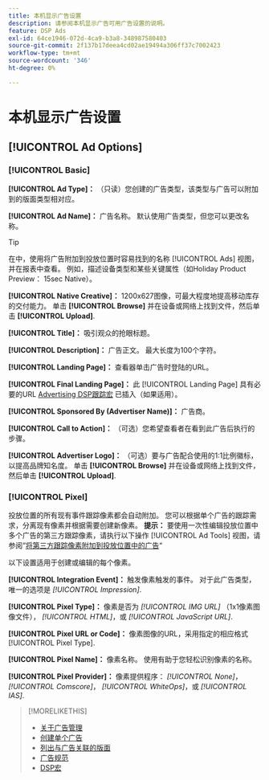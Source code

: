 ```yaml
---
title: 本机显示广告设置
description: 请参阅本机显示广告可用广告设置的说明。
feature: DSP Ads
exl-id: 64ce1946-072d-4ca9-b3a8-348987580403
source-git-commit: 2f137b17deea4cd02ae19494a306ff37c7002423
workflow-type: tm+mt
source-wordcount: '346'
ht-degree: 0%

---
```


# 本机显示广告设置

## [!UICONTROL Ad Options]

### [!UICONTROL Basic]

**[!UICONTROL Ad Type]：** （只读）您创建的广告类型，该类型与广告可以附加到的版面类型相对应。

**[!UICONTROL Ad Name]：** 广告名称。 默认使用广告类型，但您可以更改名称。

>[!TIP]
>
> 在中，使用将广告附加到投放位置时容易找到的名称 [!UICONTROL Ads] 视图，并在报表中查看。 例如，描述设备类型和某些关键属性（如Holiday Product Preview： 15sec Native）。

**[!UICONTROL Native Creative]：** 1200x627图像，可最大程度地提高移动库存的交付能力。 单击 **[!UICONTROL Browse]** 并在设备或网络上找到文件，然后单击 **[!UICONTROL Upload]**.

**[!UICONTROL Title]：** 吸引观众的抢眼标题。

**[!UICONTROL Description]：** 广告正文。 最大长度为100个字符。

**[!UICONTROL Landing Page]：** 查看器单击广告时登陆的URL。

**[!UICONTROL Final Landing Page]：** 此 [!UICONTROL Landing Page] 具有必要的URL [Advertising DSP跟踪宏](/help/dsp/campaign-management/macros.md) 已插入（如果适用）。

**[!UICONTROL Sponsored By (Advertiser Name)]：** 广告商。

**[!UICONTROL Call to Action]：** （可选）您希望查看者在看到此广告后执行的步骤。

**[!UICONTROL Advertiser Logo]：** （可选）要与广告配合使用的1:1比例徽标，以提高品牌知名度。 单击 **[!UICONTROL Browse]** 并在设备或网络上找到文件，然后单击 **[!UICONTROL Upload]**.

### [!UICONTROL Pixel]

投放位置的所有现有事件跟踪像素都会自动附加。 您可以根据单个广告的跟踪需求，分离现有像素并根据需要创建新像素。 **提示：** 要使用一次性编辑投放位置中多个广告的第三方跟踪像素，请执行以下操作 [!UICONTROL Ad Tools] 视图，请参阅“[将第三方跟踪像素附加到投放位置中的广告](/help/dsp/campaign-management/ads/ad-attach-to-placement.md#attach-pixels-ads)“

以下设置适用于创建或编辑的每个像素。

**[!UICONTROL Integration Event]：** 触发像素触发的事件。 对于此广告类型，唯一的选项是 *[!UICONTROL Impression]*.

**[!UICONTROL Pixel Type]：** 像素是否为 *[!UICONTROL IMG URL]* （1x1像素图像文件）， *[!UICONTROL HTML]*，或 *[!UICONTROL JavaScript URL]*.

**[!UICONTROL Pixel URL or Code]：** 像素图像的URL，采用指定的相应格式 [!UICONTROL Pixel Type].

**[!UICONTROL Pixel Name]：** 像素名称。 使用有助于您轻松识别像素的名称。

**[!UICONTROL Pixel Provider]：** 像素提供程序： *[!UICONTROL None]*， *[!UICONTROL Comscore]*， *[!UICONTROL WhiteOps]*，或 *[!UICONTROL IAS]*.

>[!MORELIKETHIS]
>
>* [关于广告管理](ad-about.md)
>* [创建单个广告](ad-create.md)
>* [列出与广告关联的版面](/help/dsp/campaign-management/ads/ad-list-placements.md)
>* [广告规范](ad-specs.md)
>* [DSP宏](/help/dsp/campaign-management/macros.md)

